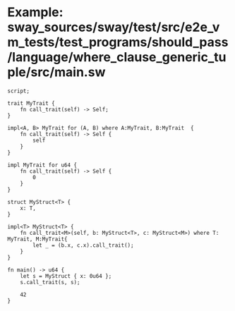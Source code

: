 # Example: sway_sources/sway/test/src/e2e_vm_tests/test_programs/should_pass/language/where_clause_generic_tuple/src/main.sw

```sway
script;

trait MyTrait {
    fn call_trait(self) -> Self;
}

impl<A, B> MyTrait for (A, B) where A:MyTrait, B:MyTrait  {
    fn call_trait(self) -> Self {
        self
    }
}

impl MyTrait for u64 {
    fn call_trait(self) -> Self {
        0
    }
}

struct MyStruct<T> {
    x: T,
}

impl<T> MyStruct<T> {
    fn call_trait<M>(self, b: MyStruct<T>, c: MyStruct<M>) where T: MyTrait, M:MyTrait{
        let _ = (b.x, c.x).call_trait();
    }
}

fn main() -> u64 {
    let s = MyStruct { x: 0u64 };
    s.call_trait(s, s);

    42
}

```
